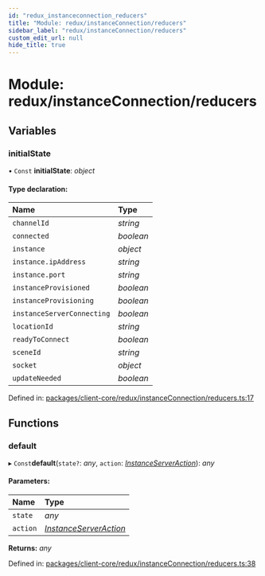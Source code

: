 ```yaml
---
id: "redux_instanceconnection_reducers"
title: "Module: redux/instanceConnection/reducers"
sidebar_label: "redux/instanceConnection/reducers"
custom_edit_url: null
hide_title: true
---
```


# Module: redux/instanceConnection/reducers

## Variables

### initialState

• `Const` **initialState**: *object*

#### Type declaration:

Name | Type |
:------ | :------ |
`channelId` | *string* |
`connected` | *boolean* |
`instance` | *object* |
`instance.ipAddress` | *string* |
`instance.port` | *string* |
`instanceProvisioned` | *boolean* |
`instanceProvisioning` | *boolean* |
`instanceServerConnecting` | *boolean* |
`locationId` | *string* |
`readyToConnect` | *boolean* |
`sceneId` | *string* |
`socket` | *object* |
`updateNeeded` | *boolean* |

Defined in: [packages/client-core/redux/instanceConnection/reducers.ts:17](https://github.com/xr3ngine/xr3ngine/blob/56376a778/packages/client-core/redux/instanceConnection/reducers.ts#L17)

## Functions

### default

▸ `Const`**default**(`state?`: *any*, `action`: [*InstanceServerAction*](redux_instanceconnection_actions.md#instanceserveraction)): *any*

#### Parameters:

Name | Type |
:------ | :------ |
`state` | *any* |
`action` | [*InstanceServerAction*](redux_instanceconnection_actions.md#instanceserveraction) |

**Returns:** *any*

Defined in: [packages/client-core/redux/instanceConnection/reducers.ts:38](https://github.com/xr3ngine/xr3ngine/blob/56376a778/packages/client-core/redux/instanceConnection/reducers.ts#L38)

